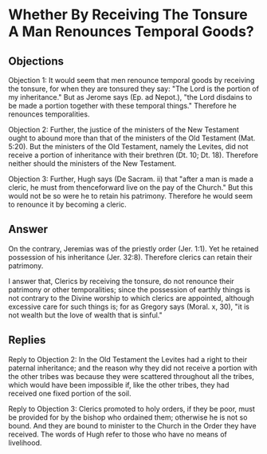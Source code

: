 # Whether By Receiving The Tonsure A Man Renounces Temporal Goods?

## Objections

Objection 1: It would seem that men renounce temporal goods by receiving the tonsure, for when they are tonsured they say: "The Lord is the portion of my inheritance." But as Jerome says (Ep. ad Nepot.), "the Lord disdains to be made a portion together with these temporal things." Therefore he renounces temporalities.

Objection 2: Further, the justice of the ministers of the New Testament ought to abound more than that of the ministers of the Old Testament (Mat. 5:20). But the ministers of the Old Testament, namely the Levites, did not receive a portion of inheritance with their brethren (Dt. 10; Dt. 18). Therefore neither should the ministers of the New Testament.

Objection 3: Further, Hugh says (De Sacram. ii) that "after a man is made a cleric, he must from thenceforward live on the pay of the Church." But this would not be so were he to retain his patrimony. Therefore he would seem to renounce it by becoming a cleric.

## Answer

On the contrary, Jeremias was of the priestly order (Jer. 1:1). Yet he retained possession of his inheritance (Jer. 32:8). Therefore clerics can retain their patrimony.

I answer that, Clerics by receiving the tonsure, do not renounce their patrimony or other temporalities; since the possession of earthly things is not contrary to the Divine worship to which clerics are appointed, although excessive care for such things is; for as Gregory says (Moral. x, 30), "it is not wealth but the love of wealth that is sinful."

## Replies

Reply to Objection 2: In the Old Testament the Levites had a right to their paternal inheritance; and the reason why they did not receive a portion with the other tribes was because they were scattered throughout all the tribes, which would have been impossible if, like the other tribes, they had received one fixed portion of the soil.

Reply to Objection 3: Clerics promoted to holy orders, if they be poor, must be provided for by the bishop who ordained them; otherwise he is not so bound. And they are bound to minister to the Church in the Order they have received. The words of Hugh refer to those who have no means of livelihood.